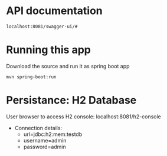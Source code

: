 # API documentation

```
localhost:8081/swagger-ui/#
```

# Running this app
Download the source and run it as spring boot app

```
mvn spring-boot:run
```

# Persistance: H2 Database
User browser to access H2 console: localhost:8081/h2-console<br>

- Connection details:
  - url=jdbc:h2:mem:testdb<br>
  - username=admin<br>
  - password=admin<br>

